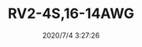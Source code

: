﻿---
layout: post 
title: RV2-4S,16-14AWG
tags: 
categories: housing-terminal
overview: RV2-4S,16-14AWG
series: KT
part_number: RV2-4S
thumb_img: static/202007/433-thumb-20200704112809.jpg
small_img: static/202007/433-20200704112809.jpg
date: 2020/7/4 3:27:26
---



